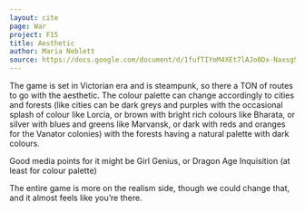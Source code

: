 ```yaml
---
layout: cite
page: War
project: F15
title: Aesthetic
author: Maria Neblett
source: https://docs.google.com/document/d/1fufTIYoM4XEt7lAJo0Dx-NaxsgS-ZYNdUuGJaNDWrlY/edit?usp=sharing
---
```

The game is set in Victorian era and is steampunk, so there a TON of routes to go with the aesthetic. The colour palette can change accordingly to cities and forests (like cities can be dark greys and purples with the occasional splash of colour like Lorcia, or brown with bright rich colours like Bharata, or silver with blues and greens like Marvansk, or dark with reds and oranges for the Vanator colonies) with the forests having a natural palette with dark colours.

Good media points for it might be Girl Genius, or Dragon Age Inquisition (at least for colour palette)

The entire game is more on the realism side, though we could change that, and it almost feels like you’re there.
